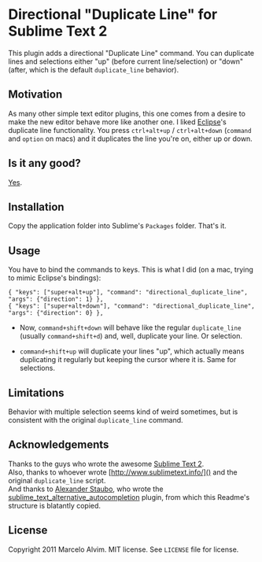 Directional "Duplicate Line" for Sublime Text 2
===============================================

This plugin adds a directional "Duplicate Line" command. You can duplicate lines and selections either "up" (before current line/selection) or "down" (after, which is the default `duplicate_line` behavior).


Motivation
----------

As many other simple text editor plugins, this one comes from a desire to make the new editor behave more like another one. I liked [Eclipse](http://eclipse.org/)'s duplicate line functionality. You press `ctrl+alt+up` / `ctrl+alt+down` (`command` and `option` on macs) and it duplicates the line you're on, either up or down.


Is it any good?
---------------

[Yes](http://news.ycombinator.com/item?id=3067434).


Installation
------------

Copy the application folder into Sublime's `Packages` folder. That's it.


Usage
-----

You have to bind the commands to keys. This is what I did (on a mac, trying to mimic Eclipse's bindings):

    { "keys": ["super+alt+up"], "command": "directional_duplicate_line", "args": {"direction": 1} },
    { "keys": ["super+alt+down"], "command": "directional_duplicate_line", "args": {"direction": 0} },
 

* Now, `command+shift+down` will behave like the regular `duplicate_line` (usually `command+shift+d`) and, well, duplicate your line. Or selection.

* `command+shift+up` will duplicate your lines "up", which actually means duplicating it regularly but keeping the cursor where it is. Same for selections.


Limitations
-----------

Behavior with multiple selection seems kind of weird sometimes, but is consistent with the original `duplicate_line` command.


Acknowledgements
----------------

Thanks to the guys who wrote the awesome [Sublime Text 2](http://www.sublimetext.com/2).  
Also, thanks to whoever wrote [http://www.sublimetext.info/]() and the original `duplicate_line` script.  
And thanks to [Alexander Staubo](https://github.com/alexstaubo/), who wrote the [sublime_text_alternative_autocompletion](https://github.com/alexstaubo/sublime_text_alternative_autocompletion) plugin, from which this Readme's structure is blatantly copied.


License
-------

Copyright 2011 Marcelo Alvim. MIT license. See `LICENSE` file for license.
